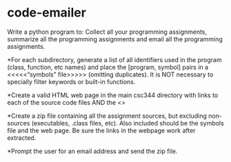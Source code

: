 # code-emailer
Write a python program to: Collect all your programming assignments, summarize all the programming assignments and email all the programming assignments.

*For each subdirectory, generate a list of all identifiers used in the program (class, function, etc names) 
and place the [program, symbol] pairs in a <<<<<“symbols” file>>>>> (omitting duplicates). 
It is NOT necessary to specially filter keywords or built-in functions.

*Create a valid HTML web page in the main csc344 directory with links to each of the source code files 
AND the <<symbols file>>

*Create a zip file containing all the assignment sources, 
but excluding non-sources (executables, .class files, etc).
Also included should be the symbols file and the web page. 
Be sure the links in the webpage work after extracted.

*Prompt the user for an email address and send the zip file.